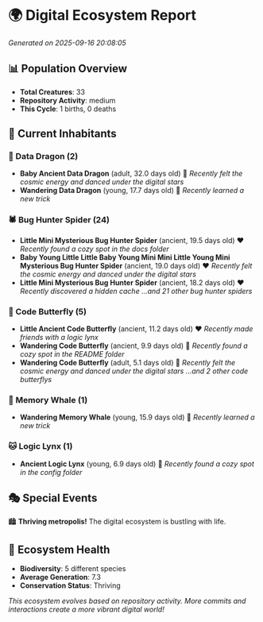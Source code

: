 # 🌍 Digital Ecosystem Report
*Generated on 2025-09-16 20:08:05*

## 📊 Population Overview
- **Total Creatures**: 33
- **Repository Activity**: medium
- **This Cycle**: 1 births, 0 deaths

## 👥 Current Inhabitants

### 🐉 Data Dragon (2)
- **Baby Ancient Data Dragon** (adult, 32.0 days old) 💛
  *Recently felt the cosmic energy and danced under the digital stars*
- **Wandering Data Dragon** (young, 17.7 days old) 💚
  *Recently learned a new trick*

### 🕷️ Bug Hunter Spider (24)
- **Little Mini Mysterious Bug Hunter Spider** (ancient, 19.5 days old) ❤️
  *Recently found a cozy spot in the docs folder*
- **Baby Young Little Little Baby Young Mini Mini Little Young Mini Mysterious Bug Hunter Spider** (ancient, 19.0 days old) ❤️
  *Recently felt the cosmic energy and danced under the digital stars*
- **Little Mini Mysterious Bug Hunter Spider** (ancient, 18.2 days old) ❤️
  *Recently discovered a hidden cache*
  *...and 21 other bug hunter spiders*

### 🦋 Code Butterfly (5)
- **Little Ancient Code Butterfly** (ancient, 11.2 days old) ❤️
  *Recently made friends with a logic lynx*
- **Wandering Code Butterfly** (ancient, 9.9 days old) 💛
  *Recently found a cozy spot in the README folder*
- **Wandering Code Butterfly** (adult, 5.1 days old) 💚
  *Recently felt the cosmic energy and danced under the digital stars*
  *...and 2 other code butterflys*

### 🐋 Memory Whale (1)
- **Wandering Memory Whale** (young, 15.9 days old) 💚
  *Recently learned a new trick*

### 🐱 Logic Lynx (1)
- **Ancient Logic Lynx** (young, 6.9 days old) 💚
  *Recently found a cozy spot in the config folder*

## 🎭 Special Events

🏙️ **Thriving metropolis!** The digital ecosystem is bustling with life.

## 🔬 Ecosystem Health
- **Biodiversity**: 5 different species
- **Average Generation**: 7.3
- **Conservation Status**: Thriving

*This ecosystem evolves based on repository activity. More commits and interactions create a more vibrant digital world!*